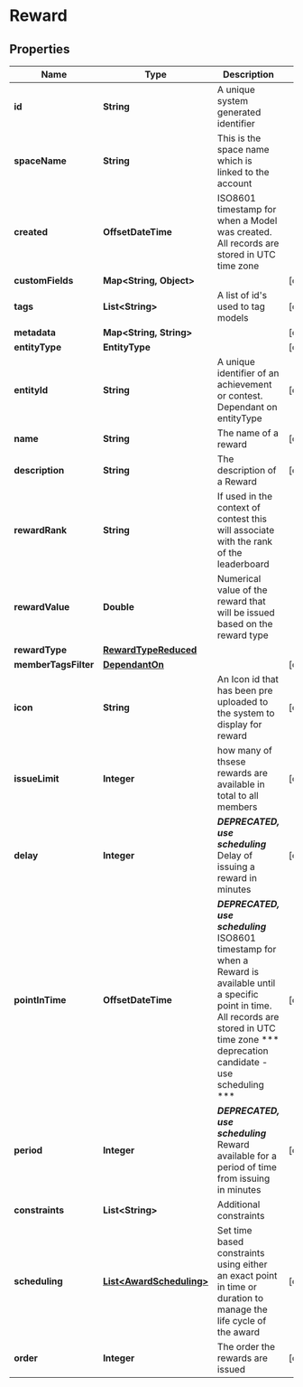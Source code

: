 

# Reward


## Properties

Name | Type | Description | Notes
------------ | ------------- | ------------- | -------------
**id** | **String** | A unique system generated identifier | 
**spaceName** | **String** | This is the space name which is linked to the account | 
**created** | **OffsetDateTime** | ISO8601 timestamp for when a Model was created. All records are stored in UTC time zone | 
**customFields** | **Map&lt;String, Object&gt;** |  |  [optional]
**tags** | **List&lt;String&gt;** | A list of id&#39;s used to tag models |  [optional]
**metadata** | **Map&lt;String, String&gt;** |  |  [optional]
**entityType** | **EntityType** |  |  [optional]
**entityId** | **String** | A unique identifier of an achievement or contest. Dependant on entityType |  [optional]
**name** | **String** | The name of a reward |  [optional]
**description** | **String** | The description of a Reward |  [optional]
**rewardRank** | **String** | If used in the context of contest this will associate with the rank of the leaderboard | 
**rewardValue** | **Double** | Numerical value of the reward that will be issued based on the reward type | 
**rewardType** | [**RewardTypeReduced**](RewardTypeReduced.md) |  | 
**memberTagsFilter** | [**DependantOn**](DependantOn.md) |  |  [optional]
**icon** | **String** | An Icon id that has been pre uploaded to the system to display for reward |  [optional]
**issueLimit** | **Integer** | how many of thsese rewards are available in total to all members |  [optional]
**delay** | **Integer** | ***DEPRECATED, use scheduling*** Delay of issuing a reward in minutes |  [optional]
**pointInTime** | **OffsetDateTime** | ***DEPRECATED, use scheduling*** ISO8601 timestamp for when a Reward is available until a specific point in time. All records are stored in UTC time zone *** deprecation candidate - use scheduling *** |  [optional]
**period** | **Integer** | ***DEPRECATED, use scheduling*** Reward available for a period of time from issuing in minutes |  [optional]
**constraints** | **List&lt;String&gt;** | Additional constraints | 
**scheduling** | [**List&lt;AwardScheduling&gt;**](AwardScheduling.md) | Set time based constraints using either an exact point in time or duration to manage the life cycle of the award |  [optional]
**order** | **Integer** | The order the rewards are issued |  [optional]



